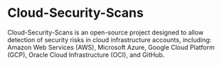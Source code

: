 # Cloud-Security-Scans
Cloud-Security-Scans is an open-source project designed to allow detection of security risks in cloud infrastructure accounts, including: Amazon Web Services (AWS), Microsoft Azure, Google Cloud Platform (GCP), Oracle Cloud Infrastructure (OCI), and GitHub. 
